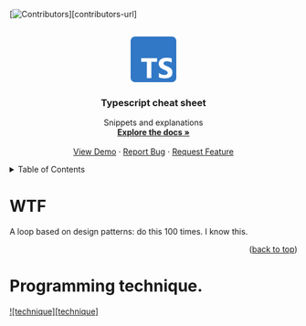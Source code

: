 <div id="top"></div>
<!--
*** Thanks for checking out the Best-README-Template. If you have a suggestion
*** that would make this better, please fork the repo and create a pull request
*** or simply open an issue with the tag "enhancement".
*** Don't forget to give the project a star!
*** Thanks again! Now go create something AMAZING! :D
-->

<!-- PROJECT SHIELDS -->
<!--
*** I'm using markdown "reference style" links for readability.
*** Reference links are enclosed in brackets [ ] instead of parentheses ( ).
*** See the bottom of this document for the declaration of the reference variables
*** for contributors-url, forks-url, etc. This is an optional, concise syntax you may use.
*** https://www.markdownguide.org/basic-syntax/#reference-style-links
-->

[![Contributors][contributors-shield]][contributors-url]

<!-- PROJECT LOGO -->
<br />
<div align="center">
  <a href="https://github.com/Artchibald/typescript">
    <img src="images/logo.png" alt="Logo" width="80" height="80">
  </a>

<h3 align="center">Typescript cheat sheet</h3>

  <p align="center">
    Snippets and explanations
    <br />
    <a href="https://github.com/Artchibald/typescript"><strong>Explore the docs »</strong></a>
    <br />
    <br />
    <a href="https://github.com/Artchibald/typescript">View Demo</a>
    ·
    <a href="https://github.com/Artchibald/typescript/issues">Report Bug</a>
    ·
    <a href="https://github.com/Artchibald/typescript/issues">Request Feature</a>
  </p>
</div>

<!-- TABLE OF CONTENTS -->
<details>
  <summary>Table of Contents</summary>
<ol>
   <li><a href="#WTF">WTF</a></li>
   <li><a href="#5-JS-Fundamentals">5 JS Fundamentals</a></li>
   <li><a href="#prerequisites">prerequisites</a></li>
   <li><a href="#Fixes-your-errors">Fixes your errors</a></li>
      <li><a href="#Promises">Other js stuff to know(more to be added here): Promises</a></li>
   <li>
      <a href="#Core-types">CORE TYPES</a>
      <ul>
         <li><a href="#Type-assignment-and-type-inference">Type assignment and type inference</a></li>
         <li><a href="#The-core-job-of-typescript">The core job of typescript</a></li>
         <li><a href="#All-object-types">All object types</a></li>
         <li><a href="#UNION-Types">UNION Types</a></li>
         <li><a href="#Litteral-Types">Litteral Types</a></li>
         <li><a href="#Type-aliases">Type aliases</a></li>
         <li><a href="#Function-return-and-void">Function return and void</a></li>
         <li><a href="#Function-types">Function types</a></li>
         <li><a href="#Unknown-type">Unknown type</a></li>
         <li><a href="#Never-type">Never type</a></li>
      </ul>
   </li>
</ol>
</details>

<!-- ABOUT THE PROJECT -->

# WTF

A loop based on design patterns: do this 100 times. I know this.

<p align="right">(<a href="#top">back to top</a>)</p>

# Programming technique.

[![technique][technique]](https://github.com/Artchibald/typescript)

<!-- MARKDOWN LINKS & IMAGES -->
<!-- https://www.markdownguide.org/basic-syntax/#reference-style-links -->

[contributors-shield]: https://img.shields.io/github/contributors/github_username/repo_name.svg?style=for-the-badge
[owngenerics]: images/owngenerics.png
